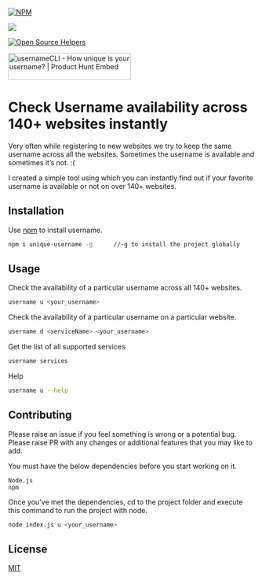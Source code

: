 [![NPM](https://nodei.co/npm/unique-username.png)](https://nodei.co/npm/unique-username/)

![](https://img.shields.io/npm/dm/unique-username.svg)

[![Open Source Helpers](https://www.codetriage.com/gaurav-shankar/check-username/badges/users.svg)](https://www.codetriage.com/gaurav-shankar/check-username)

<p>
    <a href="https://www.producthunt.com/posts/usernamecli?utm_source=badge-top-post-badge&utm_medium=badge&utm_souce=badge-usernamecli" target="_blank"><img src="https://api.producthunt.com/widgets/embed-image/v1/top-post-badge.svg?post_id=155902&theme=dark&period=daily" alt="usernameCLI - How unique is your username? | Product Hunt Embed" style="width: 250px; height: 54px;" width="250px" height="54px" /></a>
 </p>

#  Check Username availability across 140+ websites instantly

Very often while registering to new websites we try to keep the same username across all the websites. Sometimes the username is available and sometimes it’s not. :(

I created a simple tool using which you can instantly find out if your favorite username is available or not on over 140+ websites.

## Installation

Use [npm](https://www.npmjs.com/package/unique-username) to install username.

```bash
npm i unique-username -g      //-g to install the project globally
```

## Usage
Check the availability of a particular username across all 140+ websites.
```bash
username u <your_username>
```

Check the availability of a particular username on a particular website.
```bash
username d <serviceName> <your_username>
```

Get the list of all supported services
```bash
username services
```

Help
```bash
username u --help
```

## Contributing
Please raise an issue if you feel something is wrong or a potential bug.
Please raise PR with any changes or additional features that you may like to add.

You must have the below dependencies before you start working on it.

    Node.js
    npm

Once you've met the dependencies, cd to the project folder and execute this command to run the project with node.

```bash
node index.js u <your_username>
```
## License
[MIT](https://choosealicense.com/licenses/mit/)
